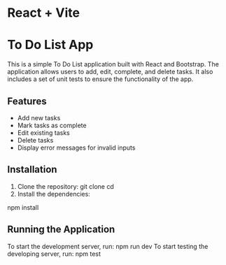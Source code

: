 # React + Vite

# To Do List App

This is a simple To Do List application built with React and Bootstrap. The application allows users to add, edit, complete, and delete tasks. It also includes a set of unit tests to ensure the functionality of the app.

## Features

- Add new tasks
- Mark tasks as complete
- Edit existing tasks
- Delete tasks
- Display error messages for invalid inputs

## Installation

1. Clone the repository:
 git clone <repository-url>
    cd <repository-directory>
2. Install the dependencies:

npm install
## Running the Application
To start the development server, run:
npm run dev
To start testing the developing server, run:
npm test

